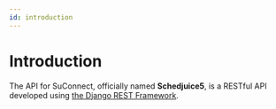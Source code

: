 ```yaml
---
id: introduction
---
```


# Introduction

The API for SuConnect, officially named __Schedjuice5__, is a RESTful API developed using [the Django REST Framework](https://www.django-rest-framework.org/).